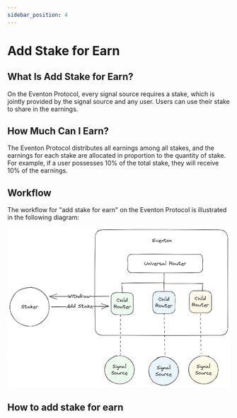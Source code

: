 ```yaml
---
sidebar_position: 4
---
```


# Add Stake for Earn

## What Is Add Stake for Earn?

On the Eventon Protocol, every signal source requires a stake, which is jointly provided by the signal source and any user. Users can use their stake to share in the earnings.

## How Much Can I Earn?

The Eventon Protocol distributes all earnings among all stakes, and the earnings for each stake are allocated in proportion to the quantity of stake. For example, if a user possesses 10% of the total stake, they will receive 10% of the earnings.

## Workflow

The workflow for "add stake for earn" on the Eventon Protocol is illustrated in the following diagram:

![Eventon Add Stake for Earn Workflow](/img/eventon-add-stake-for-earn-workflow.png)

## How to add stake for earn
